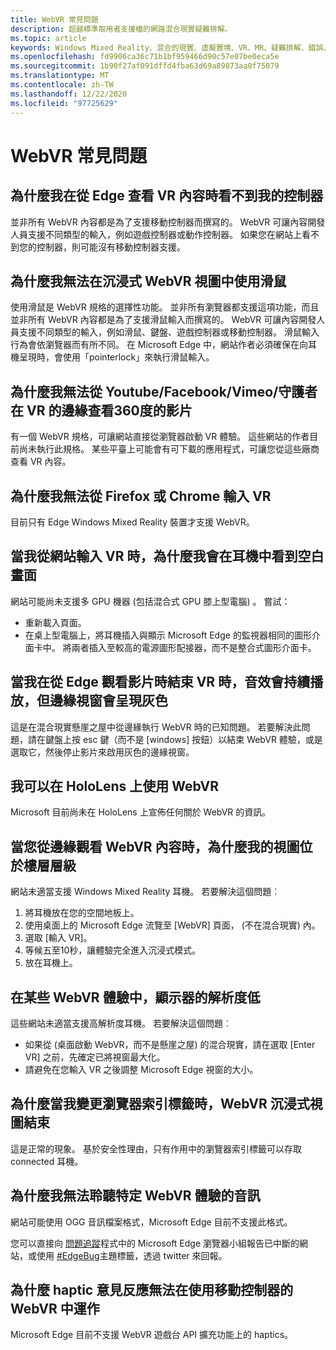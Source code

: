 ```yaml
---
title: WebVR 常見問題
description: 超越標準取用者支援檔的網路混合現實疑難排解。
ms.topic: article
keywords: Windows Mixed Reality、混合的現實、虛擬實境、VR、MR、疑難排解、錯誤、協助、支援、WebVR
ms.openlocfilehash: fd9906ca36c71b1bf959466d90c57e07be0eca5e
ms.sourcegitcommit: 1b90f27af091dffd4fba63d69a89873aa0f75079
ms.translationtype: MT
ms.contentlocale: zh-TW
ms.lasthandoff: 12/22/2020
ms.locfileid: "97725629"
---
```

# <a name="webvr-faqs"></a>WebVR 常見問題

## <a name="why-cant-i-see-my-controllers-when-viewing-vr-content-from-edge"></a>為什麼我在從 Edge 查看 VR 內容時看不到我的控制器

並非所有 WebVR 內容都是為了支援移動控制器而撰寫的。 WebVR 可讓內容開發人員支援不同類型的輸入，例如遊戲控制器或動作控制器。 如果您在網站上看不到您的控制器，則可能沒有移動控制器支援。

## <a name="why-cant-i-use-the-mouse-in-an-immersive-webvr-view"></a>為什麼我無法在沉浸式 WebVR 視圖中使用滑鼠

使用滑鼠是 WebVR 規格的選擇性功能。 並非所有瀏覽器都支援這項功能，而且並非所有 WebVR 內容都是為了支援滑鼠輸入而撰寫的。 WebVR 可讓內容開發人員支援不同類型的輸入，例如滑鼠、鍵盤、遊戲控制器或移動控制器。 滑鼠輸入行為會依瀏覽器而有所不同。 在 Microsoft Edge 中，網站作者必須確保在向耳機呈現時，會使用「pointerlock」來執行滑鼠輸入。

## <a name="why-cant-i-view-360-degree-videos-from-youtubefacebookvimeothe-guardian-etc-from-edge-in-vr"></a>為什麼我無法從 Youtube/Facebook/Vimeo/守護者在 VR 的邊緣查看360度的影片

有一個 WebVR 規格，可讓網站直接從瀏覽器啟動 VR 體驗。 這些網站的作者目前尚未執行此規格。 某些平臺上可能會有可下載的應用程式，可讓您從這些廠商查看 VR 內容。

## <a name="why-cant-i-enter-vr-from-firefox-or-chrome"></a>為什麼我無法從 Firefox 或 Chrome 輸入 VR

目前只有 Edge Windows Mixed Reality 裝置才支援 WebVR。

## <a name="when-i-enter-vr-from-a-website-why-do-i-see-a-blank-screen-in-my-headset"></a>當我從網站輸入 VR 時，為什麼我會在耳機中看到空白畫面

網站可能尚未支援多 GPU 機器 (包括混合式 GPU 膝上型電腦) 。 嘗試：

* 重新載入頁面。
* 在桌上型電腦上，將耳機插入與顯示 Microsoft Edge 的監視器相同的圖形介面卡中。 將兩者插入至較高的電源圖形配接器，而不是整合式圖形介面卡。

## <a name="when-i-exit-vr-when-watching-a-video-from-edge-the-sound-continues-playing-but-the-edge-window-is-grayed-out"></a>當我在從 Edge 觀看影片時結束 VR 時，音效會持續播放，但邊緣視窗會呈現灰色

這是在混合現實懸崖之屋中從邊緣執行 WebVR 時的已知問題。 若要解決此問題，請在鍵盤上按 esc 鍵（而不是 [windows] 按鈕）以結束 WebVR 體驗，或是選取它，然後停止影片來啟用灰色的邊緣視窗。

## <a name="can-i-use-webvr-on-the-hololens"></a>我可以在 HoloLens 上使用 WebVR

Microsoft 目前尚未在 HoloLens 上宣佈任何關於 WebVR 的資訊。

## <a name="why-is-my-view-at-floor-level-when-viewing-webvr-content-from-edge"></a>當您從邊緣觀看 WebVR 內容時，為什麼我的視圖位於樓層層級

網站未適當支援 Windows Mixed Reality 耳機。 若要解決這個問題︰

1. 將耳機放在您的空間地板上。
2. 使用桌面上的 Microsoft Edge 流覽至 [WebVR] 頁面， (不在混合現實) 內。
3. 選取 [輸入 VR]。
4. 等候五至10秒，讓體驗完全進入沉浸式模式。
5. 放在耳機上。

## <a name="the-display-is-low-resolution-in-some-webvr-experiences"></a>在某些 WebVR 體驗中，顯示器的解析度低

這些網站未適當支援高解析度耳機。 若要解決這個問題︰

* 如果從 (桌面啟動 WebVR，而不是懸崖之屋) 的混合現實，請在選取 [Enter VR] 之前，先確定已將視窗最大化。
* 請避免在您輸入 VR 之後調整 Microsoft Edge 視窗的大小。

## <a name="why-does-the-webvr-immersive-view-exit-when-i-change-browser-tabs"></a>為什麼當我變更瀏覽器索引標籤時，WebVR 沉浸式視圖結束

這是正常的現象。 基於安全性理由，只有作用中的瀏覽器索引標籤可以存取 connected 耳機。

## <a name="why-cant-i-hear-audio-on-a-particular-webvr-experience"></a>為什麼我無法聆聽特定 WebVR 體驗的音訊

網站可能使用 OGG 音訊檔案格式，Microsoft Edge 目前不支援此格式。

您可以直接向 [問題追蹤](https://developer.microsoft.com/microsoft-edge/platform/issues/)程式中的 Microsoft Edge 瀏覽器小組報告已中斷的網站，或使用 [#EdgeBug](https://blogs.windows.com/msedgedev/2016/08/11/edgebug-twitter/)主題標籤，透過 twitter 來回報。

## <a name="why-does-haptic-feedback-not-work-in-webvr-with-motion-controllers"></a>為什麼 haptic 意見反應無法在使用移動控制器的 WebVR 中運作

Microsoft Edge 目前不支援 WebVR 遊戲台 API 擴充功能上的 haptics。